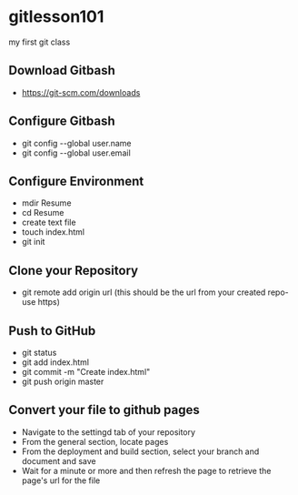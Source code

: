 # gitlesson101
my first git class  
## Download Gitbash  
- https://git-scm.com/downloads
## Configure Gitbash  
- git config --global user.name
- git config --global user.email
## Configure Environment  
- mdir Resume
- cd Resume
- create text file
- touch index.html
- git init
## Clone your Repository  
- git remote add origin url (this should be the url from your created repo-use https)
## Push to GitHub  
- git status
- git add index.html
- git commit -m "Create index.html"
- git push origin master
## Convert your file to github pages  
- Navigate to the settingd tab of your repository
- From the general section, locate pages
- From the deployment and build section, select your branch and document and save
- Wait for a minute or more and then refresh the page to  retrieve the page's url for the file
  
  




